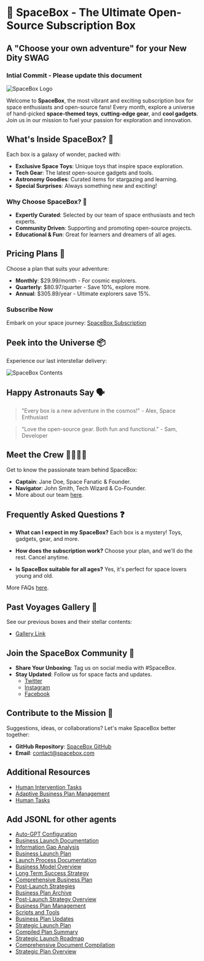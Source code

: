 # 🌌 SpaceBox - The Ultimate Open-Source Subscription Box 
## A "Choose your own adventure" for your New Dity SWAG
### Intial Commit - Please update this document 

![SpaceBox Logo](#) <!-- Replace '#' with the URL of the logo image -->

Welcome to **SpaceBox**, the most vibrant and exciting subscription box for space enthusiasts and open-source fans! Every month, explore a universe of hand-picked **space-themed toys**, **cutting-edge gear**, and **cool gadgets**. Join us in our mission to fuel your passion for exploration and innovation.

## What's Inside SpaceBox? 🚀

Each box is a galaxy of wonder, packed with:

- **Exclusive Space Toys**: Unique toys that inspire space exploration.
- **Tech Gear**: The latest open-source gadgets and tools.
- **Astronomy Goodies**: Curated items for stargazing and learning.
- **Special Surprises**: Always something new and exciting!

### Why Choose SpaceBox? 🌟

- **Expertly Curated**: Selected by our team of space enthusiasts and tech experts.
- **Community Driven**: Supporting and promoting open-source projects.
- **Educational & Fun**: Great for learners and dreamers of all ages.

## Pricing Plans 🛒

Choose a plan that suits your adventure:

- **Monthly**: $29.99/month - For cosmic explorers.
- **Quarterly**: $80.97/quarter - Save 10%, explore more.
- **Annual**: $305.89/year - Ultimate explorers save 15%.

### Subscribe Now

Embark on your space journey: [SpaceBox Subscription](#)

## Peek into the Universe 📦

Experience our last interstellar delivery:

![SpaceBox Contents](/path/to/image.png)

## Happy Astronauts Say 🗣️

> "Every box is a new adventure in the cosmos!" - Alex, Space Enthusiast

> "Love the open-source gear. Both fun and functional." - Sam, Developer

## Meet the Crew 👩‍🚀👨‍🚀

Get to know the passionate team behind SpaceBox:

- **Captain**: Jane Doe, Space Fanatic & Founder.
- **Navigator**: John Smith, Tech Wizard & Co-Founder.
- More about our team [here](#).

## Frequently Asked Questions ❓

- **What can I expect in my SpaceBox?**
  Each box is a mystery! Toys, gadgets, gear, and more.
  
- **How does the subscription work?**
  Choose your plan, and we'll do the rest. Cancel anytime.

- **Is SpaceBox suitable for all ages?**
  Yes, it's perfect for space lovers young and old.

More FAQs [here](#).

## Past Voyages Gallery 🌠

See our previous boxes and their stellar contents:

- [Gallery Link](#)

## Join the SpaceBox Community 🌌

- **Share Your Unboxing**: Tag us on social media with #SpaceBox.
- **Stay Updated**: Follow us for space facts and updates.
  - [Twitter](#)
  - [Instagram](#)
  - [Facebook](#)

## Contribute to the Mission 🚀

Suggestions, ideas, or collaborations? Let's make SpaceBox better together:

- **GitHub Repository**: [SpaceBox GitHub](#)
- **Email**: contact@spacebox.com

## Additional Resources

- [Human Intervention Tasks](docs/human_intervention_tasks.md)
- [Adaptive Business Plan Management](docs/adaptive_business_plan_management.md)
- [Human Tasks](docs/human_tasks.md)

## Add JSONL for other agents

- [Auto-GPT Configuration](docs/auto-gpt.json)
- [Business Launch Documentation](docs/business_launch_documentation.md)
- [Information Gap Analysis](docs/information_gap_analysis.md)
- [Business Launch Plan](docs/business_launch_plan.md)
- [Launch Process Documentation](docs/launch_process.md)
- [Business Model Overview](docs/business_model.md)
- [Long Term Success Strategy](docs/long_term_success_strategy.md)
- [Comprehensive Business Plan](docs/business_plan.md)
- [Post-Launch Strategies](docs/post_launch_strategies.md)
- [Business Plan Archive](docs/business_plan_archive.zip)
- [Post-Launch Strategy Overview](docs/post_launch_strategy.md)
- [Business Plan Management](docs/business_plan_management.md)
- [Scripts and Tools](docs/scripts/)
- [Business Plan Updates](docs/business_plan_updates.md)
- [Strategic Launch Plan](docs/strategic_launch_plan.md)
- [Compiled Plan Summary](docs/compiled_plan.md)
- [Strategic Launch Roadmap](docs/strategic_launch_roadmap.md)
- [Comprehensive Document Compilation](docs/comprehensive_document.md)
- [Strategic Plan Overview](docs/strategic_plan.md)
